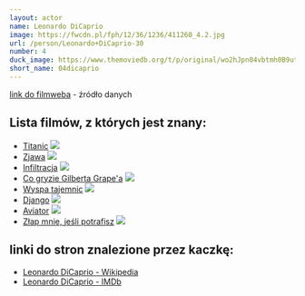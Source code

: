 ```yaml
---
layout: actor
name: Leonardo DiCaprio
image: https://fwcdn.pl/fph/12/36/1236/411260_4.2.jpg
url: /person/Leonardo+DiCaprio-30
number: 4
duck_image: https://www.themoviedb.org/t/p/original/wo2hJpn04vbtmh0B9utCFdsQhxM.jpg
short_name: 04dicaprio
---
```

[link do filmweba](https://www.filmweb.pl/person/Leonardo+DiCaprio-30) - źródło danych

## Lista filmów, z których jest znany:
- [Titanic](https://www.filmweb.pl/film/Titanic-1997-187)
![](https://fwcdn.pl/fpo/01/87/187/7885890_1.7.webp)
- [Zjawa](https://www.filmweb.pl/film/Zjawa-2015-586583)
![](https://fwcdn.pl/fpo/65/83/586583/7722530_2.7.webp)
- [Infiltracja](https://www.filmweb.pl/film/Infiltracja-2006-136005)
![](https://fwcdn.pl/fpo/60/05/136005/7518097_2.7.webp)
- [Co gryzie Gilberta Grape'a](https://www.filmweb.pl/film/Co+gryzie+Gilberta+Grape%27a-1993-1236)
![](https://fwcdn.pl/fpo/12/36/1236/7521200_1.7.webp)
- [Wyspa tajemnic](https://www.filmweb.pl/film/Wyspa+tajemnic-2010-464256)
![](https://fwcdn.pl/fpo/42/56/464256/7317256_2.7.webp)
- [Django](https://www.filmweb.pl/film/Django-2012-620541)
![](https://fwcdn.pl/fpo/05/41/620541/7504936_2.7.webp)
- [Aviator](https://www.filmweb.pl/film/Aviator-2004-94745)
![](https://fwcdn.pl/fpo/47/45/94745/7533765_1.7.webp)
- [Złap mnie, jeśli potrafisz](https://www.filmweb.pl/film/Z%C5%82ap+mnie%2C+je%C5%9Bli+potrafisz-2002-32362)
![](https://fwcdn.pl/fpo/23/62/32362/7519166_1.7.webp)


## linki do stron znalezione przez kaczkę:
- [Leonardo DiCaprio - Wikipedia](https://en.wikipedia.org/wiki/Leonardo_DiCaprio)
- [Leonardo DiCaprio - IMDb](https://www.imdb.com/name/nm0000138/)
